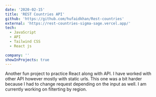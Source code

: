 ```yaml
---
date: '2020-02-15'
title: 'REST Countries API'
github: 'https://github.com/hufaidkhan/Rest-countries'
external: 'https://rest-countries-sigma-sage.vercel.app/'
tech:
  - JavaScript
  - API
  - Tailwind CSS
  - React js
  
company: ''
showInProjects: true
---
```


Another fun project to practice React along with API. I have worked with other API however mostly with static urls. This one was a bit harder because I had to change request depending on the input as well. I am currently working on filterting by region.